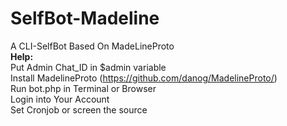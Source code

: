 # SelfBot-Madeline <br />
A CLI-SelfBot Based On MadeLineProto <br />
<b>Help:</b> <br />
Put Admin Chat_ID in $admin variable <br />
Install MadelineProto (https://github.com/danog/MadelineProto/) <br />
Run bot.php in Terminal or Browser <br />
Login into Your Account <br />
Set Cronjob or screen the source 
